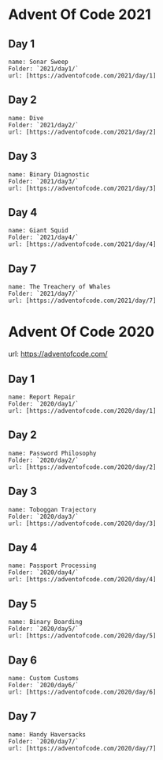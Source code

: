 # Advent Of Code 2021

## Day 1

    name: Sonar Sweep
    Folder: `2021/day1/`
    url: [https://adventofcode.com/2021/day/1]

## Day 2

    name: Dive
    Folder: `2021/day2/`
    url: [https://adventofcode.com/2021/day/2]

## Day 3

    name: Binary Diagnostic
    Folder: `2021/day3/`
    url: [https://adventofcode.com/2021/day/3]

## Day 4

    name: Giant Squid
    Folder: `2021/day4/`
    url: [https://adventofcode.com/2021/day/4]

## Day 7

    name: The Treachery of Whales
    Folder: `2021/day7/`
    url: [https://adventofcode.com/2021/day/7]


# Advent Of Code 2020

url: https://adventofcode.com/

## Day 1

    name: Report Repair
    Folder: `2020/day1/`
    url: [https://adventofcode.com/2020/day/1]

## Day 2

    name: Password Philosophy
    Folder: `2020/day2/`
    url: [https://adventofcode.com/2020/day/2]

## Day 3

    name: Toboggan Trajectory
    Folder: `2020/day3/`
    url: [https://adventofcode.com/2020/day/3]

## Day 4

    name: Passport Processing
    Folder: `2020/day4/`
    url: [https://adventofcode.com/2020/day/4]

## Day 5

    name: Binary Boarding
    Folder: `2020/day5/`
    url: [https://adventofcode.com/2020/day/5]

## Day 6

    name: Custom Customs
    Folder: `2020/day6/`
    url: [https://adventofcode.com/2020/day/6]

## Day 7

    name: Handy Haversacks
    Folder: `2020/day7/`
    url: [https://adventofcode.com/2020/day/7]
